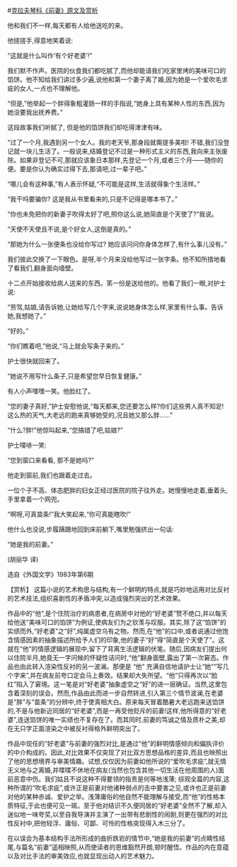 #[克拉夫琴科《前妻》原文及赏析](https://www.vrrw.net/wx/15576.html)

他和我们不一样,每天都有人给他送吃的来。

他搓搓手,得意地笑着说:

“这就是什么叫作‘有个好老婆’!”

我们默不作声。医院的伙食我们都吃腻了,而他却能请我们吃家里烤的美味可口的馅饼。他不知给我们讲过多少遍,说他和第一个妻子离了婚,因为她是一个爱吹毛求疵的女人,一点也不理解他。

“但是,”他举起一个胖得象粗灌肠一样的手指说,“她身上具有某种人性的东西,因为她没要我出抚养费。”

这段故事我们听腻了, 但是他的馅饼我们却吃得津津有味。

“过了一个月,我遇到另一个女人。我的老天爷,那身段就甭提多美啦! 不错,我们没登记就一块儿生活了。一般说来,结婚登记不过是一种形式主义的东西,我向来主张废除。如果非登记不可,那就应该象日本那样,先登记一个月,或者三个月——随你的便。要是你认为确实过得下去,那请吧,过一辈子吧。”

“哪儿会有这种事,”有人表示怀疑,“不可能是这样,生活就得象个生活样。”

“我干吗要骗你? 这是我从书里看来的,只是不记得是哪本书了。”

“你也未免把你的新妻子吹得太好了吧,照你这么说,她简直是个天使了?”我说。

“天使不天使且不说,是个好女人,这倒是真的。”

“那她为什么一张便条也没给你写过? 她应该问问你身体怎样了,有什么事儿没有。”

我们彼此交换了一下眼色。是呀,半个月来没给他写过一张字条。他不知所措地看了看我们,翻身面向墙壁。

十二点开始接收给病人送来的东西。笫一份是送给他的。他看了我们一眼,对护士说:

“劳驾,姑娘,请告诉她,让她给写几个字来,说说她身体怎么样,家里有什么事。告诉她,我想她了。”

“好的。”

“你们瞧着吧,”他说,“马上就会写条子来的。”

护士很快就回来了。

“她说不用写什么条子,只是希望您早日恢复健康。”

有人小声嘿嘿一笑。他脸红了。

“您的妻子真好,”护士安慰他说,“每天都来,您还要怎么样?你们这些男人真不知足! 这么热的天气,大老远的跑来真够她受的,况且她又那么胖……”

“什么?胖!”他惊叫起来,“您搞错了吧,姑娘?”

护士噗哧一笑:

“您到窗口来看看, 那不是她吗?”

他走到窗前,我们也跟着走过去。

一位个子不高、体态肥胖的妇女正经过医院的院子往外走。她慢慢地走着,垂着头,手里拿着一个网兜。

“啊呀,可真苗条!”我大笑起来,“你可真能瞎吹!”

他什么也没说,步履蹒跚地回到床前躺下,嘴里勉强挤出一句话:

“她是我的前妻。”

(胡丽华 译)

选自《外国文学》1983年第6期



【赏析】 这篇小说的艺术构思与结构,有一个鲜明的特点,就是巧妙地运用对比反衬的艺术技法,组织喜剧性的矛盾冲突,以造成强烈突出的艺术效果。

作品中的“他”,是个住院治疗的病患者,在病房中对他的“好老婆”赞不绝口,并以每天给他送“美味可口的馅饼”为例证,使病友们为之钦羡与叹服。其实,除了这“馅饼”的实绩而外,“好老婆”之“好”,纯属虚空乌有之物。然而,在“他”的口中,或者说通过他饱含情感因素的抽象描述所给予人们的印象,他的妻子“好”得“简直是个天使了”。这就在“他”的情感逻辑的展现中,留下了背离生活逻辑的伏笔。随后,因病友们提出何以住院半月,她竟无一字问候的怀疑性诘问时,“他”翻身面壁,露出了第一次窘态。作品也由此转入渲染性反衬的另一波澜。那便是 “他” 充满自信地请护士让“她”“写几个字来”,并在病友前夸口定会马上奏效。结果却大失所望。“他”只得再次以“脸红”陷入了窘境。这一笔是对“好老婆”抽象虚空之“好”的进一层确证。当然,这里包含着深刻的误会。然而,作品由此而进一步自然转进,引入第三个情节波澜,在老婆是“胖”与“苗条”的分辨中,终于使真相大白。原来每天冒着酷暑大老远跑来送馅饼的,不是与他新近同居的“好老婆”,而是一再受他贬斥的前妻!这样,他所得意的“好老婆”,连送馅饼的唯一实绩也不复存在了。而其同时,前妻的笃诚之情及质朴之美,却在无只字正面渲染之中被反衬得格外鲜明突出了。

作品中现任的“好老婆”与前妻的强烈对比,是通过“他”的鲜明情感倾向和偏执评价的中介构成的。因此,对比效果不仅突现了对比双方思想品格的差异,而且也映照出了他的思想境界与审美情趣。试想,仅仅因为前妻如他所说的“爱吹毛求疵”,就无情无义地与之离婚,并喋喋不休地在病友(当然也包含其他一切生活在他周围的人)面前恶意中伤。我们姑且不说这种不得要领的指责是何等地浅薄; 综观全篇的内容,这种所谓的“吹毛求疵”,或许正是前妻对他诸种弱点的击中要害之见,或许也正是前妻对他的某种赤诚、爱护之举。浅薄庸俗的他自然不能理解与接受,而“他”的性格本质特征,于此也便可见一斑。至于他对结识不久便同居的“好老婆”全然不了解,却入迷似地一味夸奖,以至自我导演并主演了一出带有悲剧性的闹剧,则更在强烈的对比性反衬中,把他轻浮、庸俗、可鄙、可怜的性格突现得入木三分了。

在以误会为基本结构手法所形成的曲折跌宕的情节中,“她是我的前妻”的点睛性结尾,与篇名“前妻”遥相映照,从而使读者的思维豁然开朗,顿时醒悟。作品的内在意蕴以及对比手法的审美效应,也就显现出动人的艺术魅力。

